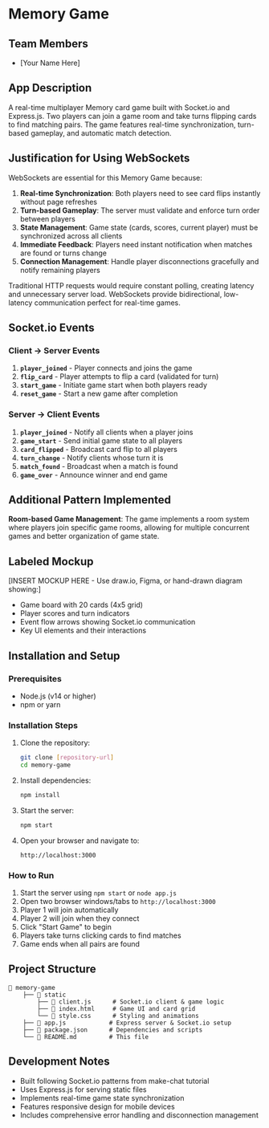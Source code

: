 # Memory Game

## Team Members
- [Your Name Here]

## App Description
A real-time multiplayer Memory card game built with Socket.io and Express.js. Two players can join a game room and take turns flipping cards to find matching pairs. The game features real-time synchronization, turn-based gameplay, and automatic match detection.

## Justification for Using WebSockets
WebSockets are essential for this Memory Game because:

1. **Real-time Synchronization**: Both players need to see card flips instantly without page refreshes
2. **Turn-based Gameplay**: The server must validate and enforce turn order between players
3. **State Management**: Game state (cards, scores, current player) must be synchronized across all clients
4. **Immediate Feedback**: Players need instant notification when matches are found or turns change
5. **Connection Management**: Handle player disconnections gracefully and notify remaining players

Traditional HTTP requests would require constant polling, creating latency and unnecessary server load. WebSockets provide bidirectional, low-latency communication perfect for real-time games.

## Socket.io Events

### Client → Server Events
1. **`player_joined`** - Player connects and joins the game
2. **`flip_card`** - Player attempts to flip a card (validated for turn)
3. **`start_game`** - Initiate game start when both players ready
4. **`reset_game`** - Start a new game after completion

### Server → Client Events
1. **`player_joined`** - Notify all clients when a player joins
2. **`game_start`** - Send initial game state to all players
3. **`card_flipped`** - Broadcast card flip to all players
4. **`turn_change`** - Notify clients whose turn it is
5. **`match_found`** - Broadcast when a match is found
6. **`game_over`** - Announce winner and end game

## Additional Pattern Implemented
**Room-based Game Management**: The game implements a room system where players join specific game rooms, allowing for multiple concurrent games and better organization of game state.

## Labeled Mockup
[INSERT MOCKUP HERE - Use draw.io, Figma, or hand-drawn diagram showing:]
- Game board with 20 cards (4x5 grid)
- Player scores and turn indicators
- Event flow arrows showing Socket.io communication
- Key UI elements and their interactions

## Installation and Setup

### Prerequisites
- Node.js (v14 or higher)
- npm or yarn

### Installation Steps
1. Clone the repository:
   ```bash
   git clone [repository-url]
   cd memory-game
   ```

2. Install dependencies:
   ```bash
   npm install
   ```

3. Start the server:
   ```bash
   npm start
   ```

4. Open your browser and navigate to:
   ```
   http://localhost:3000
   ```

### How to Run
1. Start the server using `npm start` or `node app.js`
2. Open two browser windows/tabs to `http://localhost:3000`
3. Player 1 will join automatically
4. Player 2 will join when they connect
5. Click "Start Game" to begin
6. Players take turns clicking cards to find matches
7. Game ends when all pairs are found

## Project Structure
```
📂 memory-game
    ├── 📂 static
        ├── 📄 client.js      # Socket.io client & game logic
        ├── 📄 index.html     # Game UI and card grid
        └── 📄 style.css      # Styling and animations
    ├── 📄 app.js            # Express server & Socket.io setup
    ├── 📄 package.json      # Dependencies and scripts
    └── 📄 README.md         # This file
```

## Development Notes
- Built following Socket.io patterns from make-chat tutorial
- Uses Express.js for serving static files
- Implements real-time game state synchronization
- Features responsive design for mobile devices
- Includes comprehensive error handling and disconnection management
